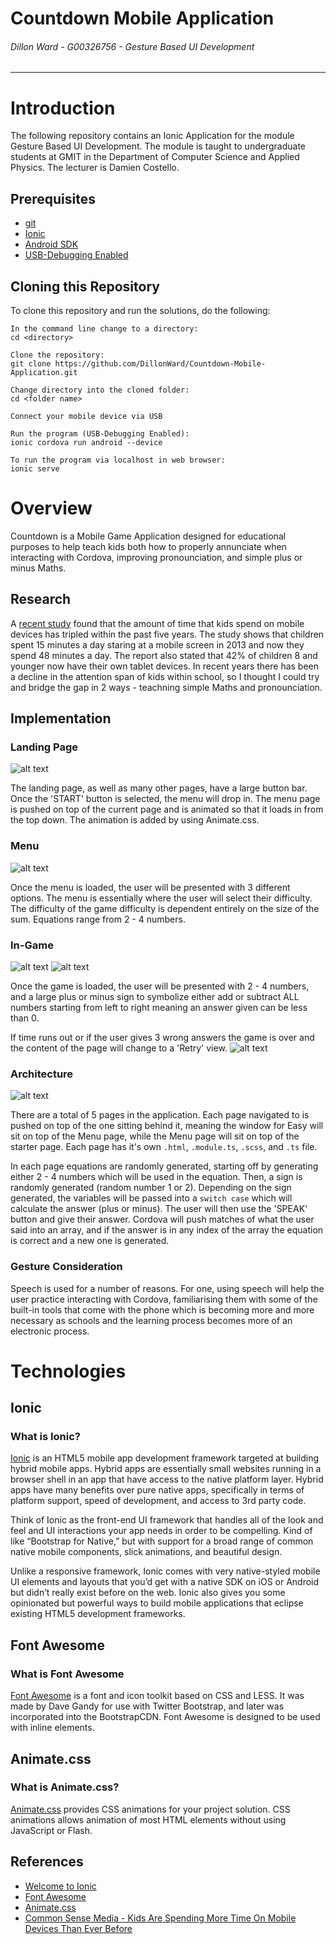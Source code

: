 # Countdown Mobile Application
###### *Dillon Ward - G00326756 - Gesture Based UI Development*
---
# Introduction
The following repository contains an Ionic Application for the module Gesture Based UI Development. The module is taught to undergraduate students at GMIT in the Department of Computer Science and Applied Physics. The lecturer is Damien Costello.

## Prerequisites
* [git](https://git-scm.com/)
* [Ionic](https://ionicframework.com/)
* [Android SDK](https://developer.android.com/studio/index.html)
* [USB-Debugging Enabled](https://www.embarcadero.com/starthere/xe5/mobdevsetup/android/en/enabling_usb_debugging_on_an_android_device.html)

## Cloning this Repository
To clone this repository and run the solutions, do the following:
```
In the command line change to a directory:
cd <directory>

Clone the repository:
git clone https://github.com/DillonWard/Countdown-Mobile-Application.git

Change directory into the cloned folder:
cd <folder name>

Connect your mobile device via USB

Run the program (USB-Debugging Enabled):
ionic cordova run android --device

To run the program via localhost in web browser:
ionic serve
```

# Overview
Countdown is a Mobile Game Application designed for educational purposes to help teach kids both how to properly annunciate when interacting with Cordova, improving pronounciation, and simple plus or minus Maths.
## Research
A [recent study](https://www.commonsensemedia.org/research/the-common-sense-census-media-use-by-kids-age-zero-to-eight-2017) found that the amount of time that kids spend on mobile devices has tripled within the past five years. The study shows that children spent 15 minutes a day staring at a mobile screen in 2013 and now they spend 48 minutes a day. The report also stated that 42% of children 8 and younger now have their own tablet devices. In recent years there has been a decline in the attention span of kids within school, so I thought I could try and bridge the gap in 2 ways - teachning simple Maths and pronounciation.

## Implementation
### Landing Page
![alt text](https://github.com/DillonWard/Countdown-Mobile-Application/blob/master/src/assets/imgs/landing-page.png?raw=true)

The landing page, as well as many other pages, have a large button bar. Once the 'START' button is selected, the menu will drop in. The menu page is pushed on top of the current page and is animated so that it loads in from the top down. The animation is added by using Animate.css.

### Menu
![alt text](https://github.com/DillonWard/Countdown-Mobile-Application/blob/master/src/assets/imgs/menu.png?raw=true)

Once the menu is loaded, the user will be presented with 3 different options. The menu is essentially where the user will select their difficulty. The difficulty of the game difficulty is dependent entirely on the size of the sum. Equations range from 2 - 4 numbers.

### In-Game
![alt text](https://github.com/DillonWard/Countdown-Mobile-Application/blob/master/src/assets/imgs/easy.png?raw=true) 
![alt text](https://github.com/DillonWard/Countdown-Mobile-Application/blob/master/src/assets/imgs/hard.png?raw=true)


Once the game is loaded, the user will be presented with 2 - 4 numbers, and a large plus or minus sign to symbolize either add or subtract ALL numbers starting from left to right meaning an answer given can be less than 0.

If time runs out or if the user gives 3 wrong answers the game is over and the content of the page will change to a 'Retry' view.
![alt text](https://github.com/DillonWard/Countdown-Mobile-Application/blob/master/src/assets/imgs/retry.png?raw=true)

### Architecture
![alt text](https://github.com/DillonWard/Countdown-Mobile-Application/blob/master/src/assets/imgs/UML.png?raw=true)

There are a total of 5 pages in the application. Each page navigated to is pushed on top of the one sitting behind it, meaning the window for Easy will sit on top of the Menu page, while the Menu page will sit on top of the starter page. Each page has it's own `.html`, `.module.ts`, `.scss`, and `.ts` file.

In each page equations are randomly generated, starting off by generating either 2 - 4 numbers which will be used in the equation. Then, a sign is randomly generated (random number 1 or 2). Depending on the sign generated, the variables will be passed into a `switch case` which will calculate the answer (plus or minus).  The user will then use the 'SPEAK' button and give their answer. Cordova will push matches of what the user said into an array, and if the answer is in any index of the array the equation is correct and a new one is generated. 

### Gesture Consideration
Speech is used for a number of reasons. For one, using speech will help the user practice interacting with Cordova, familiarising them with some of the built-in tools that come with the phone which is becoming more and more necessary as schools and the learning process becomes more of an electronic process. 

# Technologies
## Ionic
### What is Ionic?
[Ionic](https://en.wikipedia.org/wiki/Ionic_(mobile_app_framework)) is an HTML5 mobile app development framework targeted at building hybrid mobile apps. Hybrid apps are essentially small websites running in a browser shell in an app that have access to the native platform layer. Hybrid apps have many benefits over pure native apps, specifically in terms of platform support, speed of development, and access to 3rd party code.

Think of Ionic as the front-end UI framework that handles all of the look and feel and UI interactions your app needs in order to be compelling. Kind of like “Bootstrap for Native,” but with support for a broad range of common native mobile components, slick animations, and beautiful design.

Unlike a responsive framework, Ionic comes with very native-styled mobile UI elements and layouts that you’d get with a native SDK on iOS or Android but didn’t really exist before on the web. Ionic also gives you some opinionated but powerful ways to build mobile applications that eclipse existing HTML5 development frameworks.


## Font Awesome
### What is Font Awesome
[Font Awesome](https://fontawesome.com/) is a font and icon toolkit based on CSS and LESS. It was made by Dave Gandy for use with Twitter Bootstrap, and later was incorporated into the BootstrapCDN. Font Awesome is designed to be used with inline elements.

## Animate.css
### What is Animate.css?
[Animate.css](https://github.com/daneden/animate.css) provides CSS animations for your project solution. CSS animations allows animation of most HTML elements without using JavaScript or Flash.


## References
* [Welcome to Ionic](https://ionicframework.com/docs/v1/guide/preface.html)
* [Font Awesome](https://fontawesome.com/)
* [Animate.css](https://github.com/daneden/animate.css)
* [Common Sense Media - Kids Are Spending More Time On Mobile Devices Than Ever Before](https://www.commonsensemedia.org/research/the-common-sense-census-media-use-by-kids-age-zero-to-eight-2017)